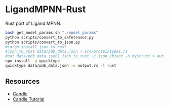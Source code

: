 # LigandMPNN-Rust

Rust port of Ligand MPNN.


```sh
bash get_model_params.sh "./model_params"
python scripts/convert_to_safetensor.py
python scripts/convert_to_json.py
#cargo install json_to_rust
#json_to_rust data/pdb_data.json > src/proteintypes.rs
#cat data/pdb_data.json| json_to_rust -j json_object -n MyStruct > out.rs
npm install -g quicktype
quicktype data/pdb_data.json -o output.rs -l rust
```

## Resources

- [Candle](https://github.com/huggingface/candle)
- [Candle Tutorial](https://github.com/ToluClassics/candle-tutorial)
